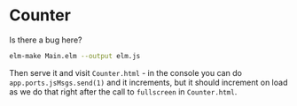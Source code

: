 # Counter

Is there a bug here?

```sh
elm-make Main.elm --output elm.js
```

Then serve it and visit `Counter.html` - in the console you can do
`app.ports.jsMsgs.send(1)` and it increments, but it should increment on load as
we do that right after the call to `fullscreen` in `Counter.html`.
